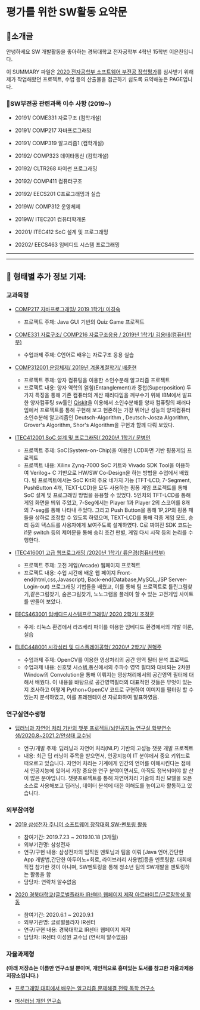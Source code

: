 # 평가를 위한 SW활동 요약문

## 🌟소개글 
안녕하세요 SW 개발활동을 좋아하는 경북대학교 전자공학부 4학년 15학번 이은찬입니다. 

이 SUMMARY 파일은 [2020 전자공학부 소프트웨어 부전공 장학평가](https://github.com/knuee/sw2020/)를 심사받기 위해 제가 작업해왔던 프로젝트, 수업 등의 산출물을 접근하기 쉽도록 요약해놓은 PAGE입니다. 

### 🌟SW부전공 관련과목 이수 사항 (2019~)




- 20191/ COME331 자료구조 (컴학개설)

- 20191/ COMP217 자바프로그래밍

- 20191/ COMP319 알고리즘1 (컴학개설)

- 20192/ COMP323 데이타통신 (컴학개설)

- 20192/ CLTR268 파이썬 프로그래밍

- 20192/ COMP411 컴퓨터구조

- 20192/ EECS201 C프로그래밍과 실습

- 2019W/ COMP312 운영체제

- 2019W/ ITEC201 컴퓨터학개론

- 20201/ ITEC412 SoC 설계 및 프로그래밍

- 20202/ EECS463 임베디드 시스템 프로그래밍

---


---
## 🌟 형태별 추가 정보 기재:

### 교과목형

- [COMP217 자바프로그래밍/ 2019 1학기/ 이경숙](https://github.com/purang2/Quizgame_Java)
    * 프로젝트 주제: Java GUI 기반의 Quiz Game 프로젝트



- [COME331 자료구조/ COMP216 자료구조응용 / 2019년 1학기/ 김용태(컴퓨터학부)](https://github.com/purang2/Data-Structure)

     * 수업과제 주제: C언어로 배우는 자료구조 응용 실습
     
     

- [COMP312001 운영체제/ 2019년 겨울계절학기/ 배준현](https://github.com/purang2/SW2020eval/blob/main/subjects/%EC%9A%B4%EC%98%81%EC%B2%B4%EC%A0%9C.md) 

    * 프로젝트 주제: 양자 컴퓨팅을 이용한 소인수분해 알고리즘 프로젝트
    * 프로젝트 내용: 양자 역학의 얽힘(Entanglement)과 중첩(Superposition) 두가지 특징을 통해 기존 컴퓨터의 계산 패러다임을 깨부수기 위해 IBM에서 발표한 양자컴퓨팅 sw툴인 [Qiskit](https://qiskit.org/)을 이용해서 소인수분해를 양자 컴퓨팅의 패러다임에서 프로젝트를 통해 구현해 보고 현존하는 가장 뛰어난 성능의 양자컴퓨터 소인수분해 알고리즘인 Deutsch-Algorithm , Deutsch-Josza Algorithm, Grover's Algorithm, Shor's Algorithm을 구현과 함께 다뤄 보았다.    
  
  
- [ITEC412001 SoC 설계 및 프로그래밍/ 2020년 1학기/ 문병인](https://github.com/purang2/PingpongGame_SoC)

     * 프로젝트 주제: SoC(System-on-Chip)을 이용한 LCD화면 기반 핑퐁게임 프로젝트
     * 프로젝트 내용: Xilinx Zynq-7000 SoC 키트와 Vivado SDK Tool을 이용하여 Verilog+ C 기반으로 HW/SW Co-Design을 하는 방법을 수업에서 배웠다. 팀 프로젝트에서는 SoC Kit의 주요 네가지 기능 (TFT-LCD, 7-Segment, PushButton 4개, TEXT-LCD)을 모두 사용하는 핑퐁 게임 프로젝트를 통해 SoC 설계 및 프로그래밍 방법을 응용할 수 있었다. 5인치의 TFT-LCD를 통해 게임 화면을 띄워 주었고, 7-Seg에서는 Player 1과 Player 2의 스코어를 8개의 7-seg를 통해 나타내 주었다. 그리고 Push Button을 통해 1P,2P의 핑퐁 패들을 상하로 조정할 수 있도록 하였으며, TEXT-LCD를 통해 각종 게임 모드, 승리 등의 텍스트를 사용자에게 보여주도록 설계하였다. C로 짜여진 SDK 코드는 if문 switch 등의 제어문을 통해 승리 조건 판별, 게임 다시 시작 등의 논리를 수행한다.

- [ITEC416001 고급 웹프로그래밍 /2020년 1학기/ 류은경(컴퓨터학부)](https://github.com/purang2/ArcadeGame_AdvWebProgramming)
     
     * 프로젝트 주제: 고전 게임(Arcade) 웹페이지 프로젝트 
     * 프로젝트 내용: 수업 시간에 배운 웹 페이지 Front-end(html,css,Javascript), Back-end(Database,MySQL,JSP Server-Login-out) 프로그래밍 기법들을 배웠고, 이를 통해 팀 프로젝트로 틀린그림찾기,같은그림찾기, 숨은그림찾기, 노노그램을 플레이 할 수 있는 고전게임 사이트를 만들어 보았다.

- [EECS463001 임베디드시스템프로그래밍/ 2020 2학기/ 조정훈](https://github.com/purang2/SW2020eval/blob/main/subjects/%EC%9E%84%EB%B2%A0%EB%94%94%EB%93%9C%EC%8B%9C%EC%8A%A4%ED%85%9C%ED%94%84%EB%A1%9C%EA%B7%B8%EB%9E%98%EB%B0%8D.md)

     * 주제: 리눅스 환경에서 라즈베리 파이를 이용한 임베디드 환경에서의 개발 이론,실습 
     

- [ELEC448001 시각심리 및 디스플레이공학/ 2020년 2학기/ 권혁주](https://github.com/purang2/SW2020eval/blob/main/subjects/%EC%98%81%EC%83%81%EB%94%94%EC%8A%A4%ED%94%8C%EB%A0%88%EC%9D%B4.md)

     * 수업과제 주제: OpenCV를 이용한 영상처리의 공간 영역 필터 분석 프로젝트
     * 수업과제 내용: 신호및 시스템,통신에서의 주파수 영역 필터와 대비되는 2차원 Window의 Convolution을 통해 이뤄지는 영상처리에서의 공간영역 필터에 대해서 배웠다. 이 내용을 바탕으로 공간영역필터의 대표적인 것들은 무엇이 있는지 조사하고 어떻게 Python+OpenCV 코드로 구현하여 이미지를 필터링 할 수 있는지 분석하였고, 이를 프레젠테이션 자료화하여 발표하였음.
     

### 연구실연수생형

- [딥러닝과 자연어 처리 기반의 챗봇 프로젝트/뇌인공지능 연구실 학부연수생/2020.8~2021.2/안상태 교수님](https://github.com/purang2/2020-KNUBrainAI)

     * 연구/개발 주제: 딥러닝과 자연어 처리(NLP) 기반의 고성능 챗봇 개발 프로젝트
     * 내용: 최근 딥 러닝이 주목을 받으면서, 인공지능이 IT 분야에서 중요 키워드로 떠오르고 있습니다. 자연어 처리는 기계에게 인간의 언어를 이해시킨다는 점에서 인공지능에 있어서 가장 중요한 연구 분야이면서도, 아직도 정복되어야 할 산이 많은 분야입니다. 챗봇프로젝트를 통해 자연어처리 기술의 최신 모델을 오픈소스로 사용해보고 딥러닝, 데이터 분석에 대한 이해도를 높이고자 활동하고 있습니다. 
     
     
### 외부참여형

- [2019 삼성전자 주니어 소프트웨어 창작대회 SW-멘토링 활동](https://github.com/purang2/SWmentoring_at_Samsung)
     * 참여기간: 2019.7.23 ~ 2019.10.18 (3개월)
     * 외부기관명: 삼성전자
     * 연구/구현 내용: 삼성전자의 임직원 멘토님과 팀을 이뤄 [Java 언어,간단한 App 개발법,간단한 아두이노+회로, 라이브러리 사용법]등을 멘토링함. 대회에 직접 참가한 것이 아니며, SW멘토링을 통해 청소년 팀의 SW개발을 멘토링하는 활동을 함
     * 담당자: 연락처 알수없음
     
     
- [2020 경북대학교(글로벌플라자 IR센터) 웹페이지 제작 아르바이트/근로장학생 활동](https://github.com/purang2/WebGaebal-intern-at-KNU)
     * 참여기간: 2020.6.1 ~ 2020.9.1 
     * 외부기관명: 글로벌플라자 IR센터
     * 연구/구현 내용: 경북대학교 IR센터 웹페이지 제작 
     * 담당자: IR센터 이성원 교수님 (연락처 알수없음)
     
     
### 자율과제형

**(아래 저장소는 이름만 연구소일 뿐이며, 개인적으로 흥미있는 도서를 참고한 자율과제용 저장소입니다.)** 

- [프로그래밍 대회에서 배우는 알고리즘 문제해결 전략 독학 연구소](https://github.com/purang2/Algorithmic-Problem-Solving)

- [머신러닝 개인 연구소](https://github.com/purang2/James)

     
